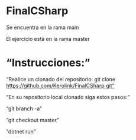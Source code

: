 # FinalCSharp
Se encuentra en la rama main

El ejercicio está en la rama master

# “Instrucciones:”

“Realice un clonado del repositorio: git clone https://github.com/Kerolink/FinalCSharp.git”

“En su repositorio local clonado siga estos pasos:”

“git branch -a”

“git checkout master”

“dotnet run”
